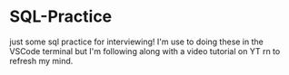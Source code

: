# SQL-Practice

just some sql practice for interviewing! I'm use to doing these in the VSCode terminal but I'm following along with a video tutorial on YT rn to refresh my mind.
